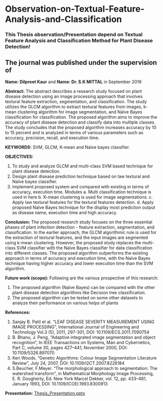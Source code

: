 # Observation-on-Textual-Feature-Analysis-and-Classification

### This Thesis observation/Presentation depend on Textual Feature Analysis and Classification Method for Plant Disease Detection!


## The journal was published under the supervision of
  **Name: Dilpreet Kaur**
    and
  **Name: Dr. S.K MITTAL**
    in September 2019


**Abstract:** The abstract describes a research study focused on plant disease detection using an image processing approach that involves textural feature extraction, segmentation, and classification. The study utilizes the GLCM algorithm to extract textural features from images, k-mean clustering algorithm for image segmentation, and Naïve Bayes classification for classification. The proposed algorithm aims to improve the accuracy of plant disease detection and classify data into multiple classes. The study concludes that the proposed algorithm increases accuracy by 10 to 15 percent and is analyzed in terms of various parameters such as accuracy, precision, recall, and execution time.


**KEYWORDS:** SVM, GLCM, K-mean and Naïve bayes classifier.


**OBJECTIVES:**
1. To study and analyze GLCM and multi-class SVM based technique for plant disease detection.
2. Design plant disease prediction technique based on law textural and Naïve bayes classifier.
3. Implement proposed system and compared with existing in terms of accuracy, execution time.
Modules
  a. Multi classification technique is used in here
  b. K-mean clustering is used for image segmentations.
  c. Apply law textural features for the textural features detection.
  d. Apply proposed Naïve Bayes technique for the display most prediction output as disease name, execution
     time and high accuracy.


**Conclusion:** The proposed research study focuses on the three essential phases of plant infection detection - feature extraction, segmentation, and classification. In the earlier approach, the GLCM algorithmic rule is used for the extraction of textural features, and the input images are segmented using k-mean clustering. However, the proposed study replaces the multi-class SVM classifier with the Naïve Bayes classifier for data classification into different classes. The proposed algorithm outperforms the existing approach in terms of accuracy and execution time, with the Naïve Bayes technique having higher accuracy and lower execution time than the SVM algorithm.


**Future work (scope):**
Following are the various prospective of this research:

1. The proposed algorithm (Naïve Bayes) can be compared with the other plant disease detection algorithms like Decision
   tree classification.
2. The proposed algorithm can be tested on some other datasets to analyze their performance on various helps of plants


**References:**

1.  Sanjay B. Patil et al. “LEAF DISEASE SEVERITY MEASUREMENT USING IMAGE PROCESSING”, International Journal of Engineering and Technology Vol.3 (5), 2011, 297-301,       DOI: 10.1109/ECS.2011.7090754
2.  B. Bhanu, J. Peng, “Adaptive integrated image segmentation and object recognition”, In IEEE Transactions on Systems, Man and Cybernetics, Part C, volume 30, pages     427–441, November 2000, DOI: 10.1109/5326.897070
3.  Keri Woods. ”Genetic Algorithms: Colour Image Segmentation Literature Review”, July 24, 2007, DOI: 10.1109/I2CT.2007.8226184
4.  S.Beucher, F.Meyer. “The morphological approach to segmentation: The watershed transform”, in Mathematical
    Morphology Image Processing, E. R. Dougherty, Ed. New York Marcel Dekker, vol. 12, pp. 433–481, January 1993, DOI: 10.1109/ICOEI.1993.8300913

**Presentation:**
[Thesis_Presentation.pptx](https://github.com/Nirnoy0/Observation-on-Textual-Feature-Analysis-and-Classification/files/11130079/Thesis_Presentation.pptx)
